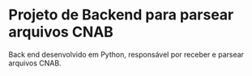# Projeto de Backend para parsear arquivos CNAB
Back end desenvolvido em Python, responsável por receber e parsear arquivos CNAB.
